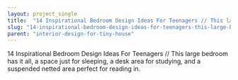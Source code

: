 ```yaml
---
layout: project_single
title:  "14 Inspirational Bedroom Design Ideas For Teenagers // This large bedroom has it all, a space just for sleeping, a desk area for studying, and a suspended netted area perfect for reading in."
slug: "14-inspirational-bedroom-design-ideas-for-teenagers-this-large-bedroom-has-it-all-a-space-just"
parent: "interior-design-for-tiny-house"
---
```

14 Inspirational Bedroom Design Ideas For Teenagers // This large bedroom has it all, a space just for sleeping, a desk area for studying, and a suspended netted area perfect for reading in.